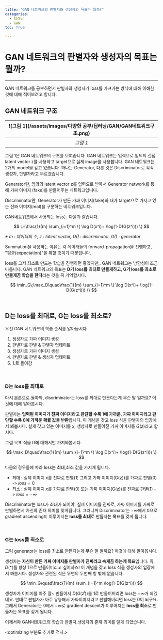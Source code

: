 ```yaml
---
title: "GAN 네트워크의 판별자와 생성자의 목표는 뭘까?"
categories:
  - 딥러닝
  - GAN
toc: True

---
```


# GAN 네트워크의 판별자와 생성자의 목표는 뭘까?
---

GAN 네트워크를 공부하면서 판별자와 생성자가 loss를 가져가는 방식에 대해 이해한 것에 대해 적어보려고 합니다. 

## GAN 네트워크 구조

|![그림 1](/assets/images/다양한 공부/딥러닝/GAN/GAN네트워크구조.png)|
|:--:|
|_그림 1_|

그림 1은 GAN 네트워크의 구조를 보여줍니다. GAN 네트워크는 입력으로 임의의 랜덤 latent vector z를 사용하고 target으로 실제 image를 사용합니다.
GAN 네트워크는 2개의 model을 갖고 있습니다. 하나는 Generator, 다른 것은 Discriminator로 각각 생성자, 판별자라고 부르겠습니다.

Generator란, 임의의 latent vector z를 입력으로 받아서 Generator network를 통해 가짜 이미지 (fake)를 만들어주는 네트워크입니다. 

Discriminator란, Generator가 만든 가짜 이미지(fake)와 내가 target으로 가지고 있는 진짜 이미지(real)을 구분하는 네트워크입니다.

GAN네트워크에서 사용되는 loss는 다음과 같습니다.

$$ L=\frac{1}{m} \sum_{i=1}^m \{ \log D(x^i)+ \log(1-D(G(z^i))) \} $$

_※ m : 데이터의 수, z : latent vector, D(*) : discriminator, G(*) : generator_

Summation을 사용하는 이유는 각 데이터들의 forward-propagation을 진행하고, "평균(expectation)"을 취할 것이기 때문입니다.

loss를 그저 최소로 만드는 학습을 진행하면 좋겠지만.. GAN 네트워크는 방향성이 조금 다릅니다. 
GAN 네트워크의 목표는 **D가 loss를 최대로 만들게하고, G가 loss를 최소로 만들게끔 학습을 한다**라는 것을 꼭 기억합시다.

$$
\min_G\;\max_D\quad\frac{1}{m} \sum_{i=1}^m \{ \log D(x^i)+ \log(1-D(G(z^i))) \}
$$

<br/>

## D는 loss를 최대로, G는 loss를 최소로? 

우선 GAN 네트워크의 학습 순서를 알아둡시다.

1. 생성자로 가짜 이미지 생성 
2. 판별자로 판별 & 판별자 업데이트
3. 생성자로 가짜 이미지 생성 
4. 판별자로 판별 & 생성자 업데이트
5. 1.로 돌아감

<br/>

### D는 loss를 최대로

다시 본론으로 돌아와, discriminator는 loss를 최대로 만든다는게 무슨 말 일까요? 이것에 대해 알아봅시다.

판별자는 **입력된 이미지가 진짜 이미지라고 판단할 수록 1에 가까운, 가짜 이미지라고 판단할 수록 0에 가까운 확률 값을 반환**합니다.
이 개념을 갖고 loss 식을 판별자의 입장에서 봐봅시다. 실제 갖고 있는 이미지를 $x$, 생성자로 만들어진 가짜 이미지를 $G(z)$라고 합시다. 

그럼 목표 식을 D에 대해서만 가져와봅시다.

$$
\max_D\quad\frac{1}{m} \sum_{i=1}^m \{ \log D(x^i)+ \log(1-D(G(z^i))) \}
$$

다음의 경우들에 따라 loss는 최대,최소 값을 가지게 됩니다.

* 최대 : 실제 이미지 $x$를 진짜로 판별(1) 그리고 가짜 이미지(G(z))를 가짜로 판별(0) -> $loss =0$
* 최소 : 실제 이미지 $x$를 가짜로 판별(0) 또는 가짜 이미지(G(z))를 진짜로 판별(1) -> $loss = -\infty$

Discriminator는 loss가 최대가 되어야, 실제 이미지를 진짜로, 가짜 이미지를 가짜로 판별하면서 자신의 존재 의미를 찾게됩니다. 
그러니까 Discriminator는 $-\infty$에서 0으로 gradient ascending이 이루어지는 **loss를 최대**로 만들자는 목표를 갖게 됩니다.

<br/>

### G는 loss를 최소로


그럼 generator는 loss를 최소로 만든다는게 무슨 말 일까요? 이것에 대해 알아봅시다.

생성자는 **자신이 만든 가짜 이미지를 판별자가 진짜라고 속게끔 하는게 목표**입니다. 즉, $D(\ast)$를 항상 1으로 만들어버리고 싶어하죠!
이 개념을 갖고 loss 식을 생성자의 입장에서 봐봅시다. 생성자와 관련된 식은 우변의 두번째 항 밖에 없습니다.

$$
\min_G\quad\frac{1}{m} \sum_{i=1}^m \log(1-D(G(z^i))) 
$$

생성자가 이미지를 아주 잘~ 만들어서 $D(G(z^i))$를 1로 만들어버리면 loss는 $-\infty$가 되겠네요.
반대로 판별자가 아주 유능해서 가짜이미지라고 판별해버리면 loss는 0이 되구요. 
그래서 Generator는 $0$에서 $-\infty$로 gradient descent가 이루어지는 **loss를 최소**로 만들자는 목표를 갖게 됩니다.

이제서야 GAN네트워크의 학습과 판별자,생성자의 존재 의미를 알게 되었습니다.

<optimizing 부분도 추가로 적자.>